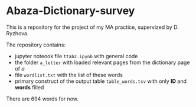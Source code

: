 # Abaza-Dictionary-survey
This is a repository for the project of my MA practice, supervized by D. Ryzhova. 

The repository contains: 
- jupyter noteook file `ttabz.ipynb` with general code
- the folder `a_letter` with loaded relevant pages from the dictionary page of *a*
- file `wordlist.txt` with the list of these words
- primary construct of the output table `table_words.tsv` with only **ID** and **words** filled

There are 694 words for now.
